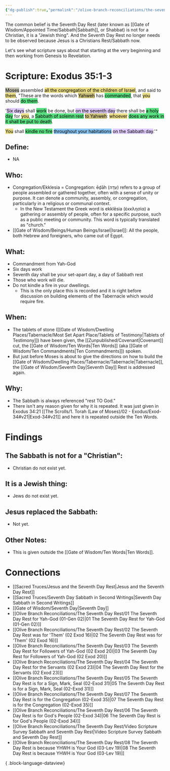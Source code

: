 ```yaml
---
{"dg-publish":true,"permalink":"/olive-branch-reconciliations/the-seventh-day-rest/07-the-seventh-day-rest-is-for-the-congregation-02-exod-35/","tags":["#OliveBranch","#Sabbath","SeventhDayRest"]}
---
```


The common belief is the Seventh Day Rest (later known as [[Gate of Wisdom/Appointed Time/Sabbath\|Sabbath]], or Shabbat) is not for a Christian, it is a "Jewish thing". And the Seventh Day Rest no longer needs to be observed because Jesus is a Christians Rest/Sabbath now. 

Let's see what scripture says about that starting at the very beginning and then working from Genesis to Revelation. 
# Scripture: Exodus 35:1-3

<mark style="background: #A4A089A6;">Moses</mark> assembled <mark style="background: #E0CC4BA6;">all the congregation of the children of Israel</mark>, and said to <mark style="background: #E0CC4BA6;">them</mark>, "These are the words which <mark style="background: #B2A23AA6;">Yahweh</mark> has <mark style="background: #04CD3EA6;">commanded</mark>, that <mark style="background: #E0CC4BA6;">you</mark> should <mark style="background: #04CD3EA6;">do them</mark>. 

'<mark style="background: #D2B3FFA6;">Six days</mark> shall <mark style="background: #04CD3EA6;">work</mark> be done, but <mark style="background: #D2B3FFA6;">on the seventh day</mark> there shall be <mark style="background: #04CD3EA6;">a holy day</mark> for <mark style="background: #E0CC4BA6;">you</mark>, a <mark style="background: #04CD3EA6;">Sabbath of solemn rest</mark> <mark style="background: #B2A23AA6;">to Yahweh</mark>: <mark style="background: #E0CC4BA6;">whoever</mark> <mark style="background: #04CD3EA6;">does any work in it shall be put to death</mark>. 

<mark style="background: #E0CC4BA6;">You</mark> shall <mark style="background: #04CD3EA6;">kindle no fire</mark> <mark style="background: #4DA6EDA6;">throughout your habitations</mark> <mark style="background: #D2B3FFA6;">on the Sabbath day</mark>.'" 

## **Define**: 
- NA
## **Who**:
-  Congregation/Ekklesia = Congregation: ēḏāh (עֵדָה) refers to a group of people assembled or gathered together, often with a sense of unity or purpose. It can denote a community, assembly, or congregation, particularly in a religious or communal context.
	- In the New Testament the Greek word is ekklēsia (ἐκκλησία) a gathering or assembly of people, often for a specific purpose, such as a public meeting or community. This word is typically translated as "church."
- [[Gate of Wisdom/Beings/Human Beings/Israel\|Israel]]: All the people, both Hebrew and foreigners, who came out of Egypt.

## **What**: 
- Commandment from Yah-God
- Six days work
- Seventh day shall be your set-apart day, a day of Sabbath rest
- Those who work will die.
- Do not kindle a fire in your dwellings.
	- This is the only place this is recorded and it is right before discussion on building elements of the Tabernacle which would require fire. 
## **When**:
- The tablets of stone ([[Gate of Wisdom/Dwelling Places/Tabernacle/Most Set Apart Place/Tablets of Testimony\|Tablets of Testimony]]) have been given, the [[Zunpublished/Covenant\|Covenant]] cut, the [[Gate of Wisdom/Ten Words\|Ten Words]] (aka [[Gate of Wisdom/Ten Commandments\|Ten Commandments]]) spoken.
- But just before Moses is about to give the directions on how to build the [[Gate of Wisdom/Dwelling Places/Tabernacle/Tabernacle\|Tabernacle]], the [[Gate of Wisdom/Seventh Day\|Seventh Day]] Rest is addressed again.

## **Why**: 
- The Sabbath is always referenced "rest TO God."
- There isn't any reason given for why it is repeated. It was just given in Exodus 34:21 [[The Scrolls/1. Torah (Law of Moses)/02 - Exodus/Exod-34#v21\|Exod-34#v21]] and here it is repeated outside the Ten Words.

# Findings

## The Sabbath is not for a "Christian":
- Christian do not exist yet.
## It is a Jewish thing: 
-  Jews do not exist yet.
## Jesus replaced the Sabbath:
- Not yet.

## Other Notes:
- This is given outside the [[Gate of Wisdom/Ten Words\|Ten Words]].

# Connections


- [[Sacred Truces/Jesus and the Seventh Day Rest\|Jesus and the Seventh Day Rest]]
- [[Sacred Truces/Seventh Day Sabbath in Second Writings\|Seventh Day Sabbath in Second Writings]]
- [[Gate of Wisdom/Seventh Day\|Seventh Day]]
- [[Olive Branch Reconciliations/The Seventh Day Rest/01 The Seventh Day Rest for Yah-God (01-Gen 02)\|01 The Seventh Day Rest for Yah-God (01-Gen 02)]]
- [[Olive Branch Reconciliations/The Seventh Day Rest/02 The Seventh Day Rest was for 'Them' (02 Exod 16)\|02 The Seventh Day Rest was for 'Them' (02 Exod 16)]]
- [[Olive Branch Reconciliations/The Seventh Day Rest/03 The Seventh Day Rest for Followers of Yah-God (02 Exod 20)\|03 The Seventh Day Rest for Followers of Yah-God (02 Exod 20)]]
- [[Olive Branch Reconciliations/The Seventh Day Rest/04 The Seventh Day Rest for the Servants (02 Exod 23)\|04 The Seventh Day Rest for the Servants (02 Exod 23)]]
- [[Olive Branch Reconciliations/The Seventh Day Rest/05 The Seventh Day Rest is for a Sign, Mark, Seal (02-Exod 31)\|05 The Seventh Day Rest is for a Sign, Mark, Seal (02-Exod 31)]]
- [[Olive Branch Reconciliations/The Seventh Day Rest/07 The Seventh Day Rest is for the Congregation (02-Exod 35)\|07 The Seventh Day Rest is for the Congregation (02-Exod 35)]]
- [[Olive Branch Reconciliations/The Seventh Day Rest/06 The Seventh Day Rest is for God's People (02-Exod 34)\|06 The Seventh Day Rest is for God's People (02-Exod 34)]]
- [[Olive Branch Reconciliations/The Seventh Day Rest/Video Scripture Survey Sabbath and Seventh Day Rest\|Video Scripture Survey Sabbath and Seventh Day Rest]]
- [[Olive Branch Reconciliations/The Seventh Day Rest/08 The Seventh Day Rest is because YHWH is Your God (03-Lev 19)\|08 The Seventh Day Rest is because YHWH is Your God (03-Lev 19)]]

{ .block-language-dataview}

